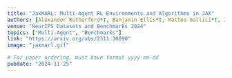 ```yaml
---
title: "JaxMARL: Multi-Agent RL Environments and Algorithms in JAX"
authors: [Alexander Rutherford*†, Benjamin Ellis*†, Matteo Gallici*†, Jonathan Cook†, Andrei Lupu†, Gardar Ingvarsson†, Timon Willi†, Ravi Hammond†, Akbir Khan, Christian Schroeder de Witt, Alexandra Souly, Saptarashmi Bandyopadhyay, Mikayel Samvelyan, Minqi Jiang, Robert Tjarko Lange, Shimon Whiteson, Bruno Lacerda, Nick Hawes, Tim Rocktaschel, Chris Lu*†, Jakob Foerster]
venue: "NeurIPS Datasets and Benchmarks 2024"
topics: ["Multi-Agent", "Benchmarks"]
link: "https://arxiv.org/abs/2311.10090"
image: "jaxmarl.gif"

# For paper ordering, must have format yyyy-mm-dd
pubdate: "2024-11-25"
---
```

